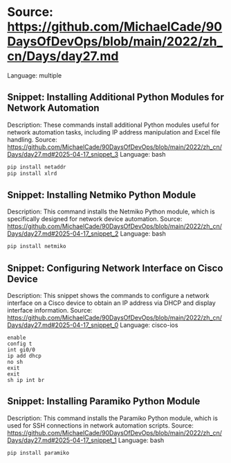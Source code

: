 # Source: https://github.com/MichaelCade/90DaysOfDevOps/blob/main/2022/zh_cn/Days/day27.md
Language: multiple

## Snippet: Installing Additional Python Modules for Network Automation
Description: These commands install additional Python modules useful for network automation tasks, including IP address manipulation and Excel file handling.
Source: https://github.com/MichaelCade/90DaysOfDevOps/blob/main/2022/zh_cn/Days/day27.md#2025-04-17_snippet_3
Language: bash

```bash
pip install netaddr
pip install xlrd
```

## Snippet: Installing Netmiko Python Module
Description: This command installs the Netmiko Python module, which is specifically designed for network device automation.
Source: https://github.com/MichaelCade/90DaysOfDevOps/blob/main/2022/zh_cn/Days/day27.md#2025-04-17_snippet_2
Language: bash

```bash
pip install netmiko
```

## Snippet: Configuring Network Interface on Cisco Device
Description: This snippet shows the commands to configure a network interface on a Cisco device to obtain an IP address via DHCP and display interface information.
Source: https://github.com/MichaelCade/90DaysOfDevOps/blob/main/2022/zh_cn/Days/day27.md#2025-04-17_snippet_0
Language: cisco-ios

```cisco-ios
enable
config t
int gi0/0
ip add dhcp 
no sh 
exit 
exit
sh ip int br
```

## Snippet: Installing Paramiko Python Module
Description: This command installs the Paramiko Python module, which is used for SSH connections in network automation scripts.
Source: https://github.com/MichaelCade/90DaysOfDevOps/blob/main/2022/zh_cn/Days/day27.md#2025-04-17_snippet_1
Language: bash

```bash
pip install paramiko
```